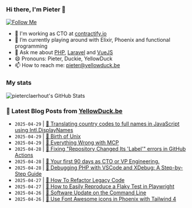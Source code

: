 ### Hi there, I'm Pieter 👋  
[![Follow Me](https://img.shields.io/github/followers/pieterclaerhout?label=Follow&style=social)](https://github.com/pieterclaerhout)

- 🏢 I'm working as CTO at [contractify.io](https://contractify.io)
- 🌱 I’m currently playing around with Elixir, Phoenix and functional programming
- 💬 Ask me about [PHP](https://php.net), [Laravel](http://laravel.com) and [VueJS](https://vuejs.org)
- 😄 Pronouns: Pieter, Duckie, YellowDuck
- 📫 How to reach me: pieter@yellowduck.be

### My stats

![pieterclaerhout's GitHub Stats](https://github-readme-stats.vercel.app/api?username=pieterclaerhout&show_icons=true&count_private=true&line_height=40)

### 📩 Latest Blog Posts from [YellowDuck.be](https://www.yellowduck.be/)
<!-- BLOG-POST-LIST:START -->
- `2025-04-29` | [🐥 Translating country codes to full names in JavaScript using Intl.DisplayNames](https://www.yellowduck.be/posts/translating-country-codes-to-full-names-in-javascript-using-intl-displaynames)  
- `2025-04-29` | [🔗 Birth of Unix](https://www.yellowduck.be/posts/birth-of-unix)  
- `2025-04-29` | [🔗 Everything Wrong with MCP](https://www.yellowduck.be/posts/everything-wrong-with-mcp)  
- `2025-04-28` | [🐥 Fixing &quot;Repository Changed Its &#39;Label&#39;&quot; errors in GitHub Actions](https://www.yellowduck.be/posts/fixing-repository-changed-its-label-errors-in-github-actions)  
- `2025-04-28` | [🔗 Your first 90 days as CTO or VP Engineering.](https://www.yellowduck.be/posts/your-first-90-days-as-cto-or-vp-engineering)  
- `2025-04-28` | [🔗 Debugging PHP with VSCode and XDebug: A Step-by-Step Guide](https://www.yellowduck.be/posts/debugging-php-with-vscode-and-xdebug-a-step-by-step-guide)  
- `2025-04-27` | [🔗 How To Refactor Legacy Code](https://www.yellowduck.be/posts/how-to-refactor-legacy-code)  
- `2025-04-27` | [🔗 How to Easily Reproduce a Flaky Test in Playwright](https://www.yellowduck.be/posts/how-to-easily-reproduce-a-flaky-test-in-playwright)  
- `2025-04-26` | [🔗 Software Update on the Command Line](https://www.yellowduck.be/posts/software-update-on-the-command-line)  
- `2025-04-26` | [🔗 Use Font Awesome icons in Phoenix with Tailwind 4](https://www.yellowduck.be/posts/use-font-awesome-icons-in-phoenix-with-tailwind-4)  

<!-- BLOG-POST-LIST:END -->
